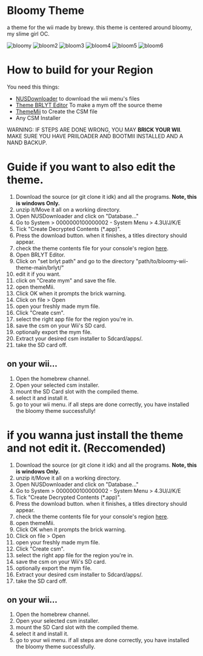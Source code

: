 # Bloomy Theme

a theme for the wii made by brewy.
this theme is centered around bloomy, my slime girl OC.



![bloomy](https://media.discordapp.net/attachments/1275884332518736046/1317802523142258760/image.png?ex=676002bd&is=675eb13d&hm=a37c5c6d64e22fbaa23696aabdf599317709e21c384d1c96afbe6804554fb5fa&=&format=webp&quality=lossless&width=587&height=468)
![bloom2](https://media.discordapp.net/attachments/1275884332518736046/1317802558487789568/image.png?ex=676002c5&is=675eb145&hm=1a21f9a4d70653bfce7b804bc68fbbc0c39f42aeb8eeb4bee34c2687b21b81c9&=&format=webp&quality=lossless&width=587&height=468)
![bloom3](https://media.discordapp.net/attachments/1275884332518736046/1317802604914540654/image.png?ex=676002d0&is=675eb150&hm=c65c10949aeaed913feea393cbf668660b345d0bd714cb3ed346fecf157864d8&=&format=webp&quality=lossless&width=438&height=350)
![bloom4](https://media.discordapp.net/attachments/1275884332518736046/1317822790266650634/image.png?ex=6760159d&is=675ec41d&hm=45f1f9a7d22cf9d71c12c02c30a91a87af07159238bca16e94740a5a69049b8b&=&format=webp&quality=lossless&width=587&height=468)
![bloom5](https://media.discordapp.net/attachments/1275884332518736046/1317822928938864741/image.png?ex=676015be&is=675ec43e&hm=7c9cbc0ccbe43fc65f270f929f685bbabbb7011c2d47110b9e8f902d2093cf3a&=&format=webp&quality=lossless&width=587&height=468)
![bloom6](https://media.discordapp.net/attachments/1275884332518736046/1317822928938864741/image.png?ex=676015be&is=675ec43e&hm=7c9cbc0ccbe43fc65f270f929f685bbabbb7011c2d47110b9e8f902d2093cf3a&=&format=webp&quality=lossless&width=587&height=468)



# How to build for your Region

You need this things:
- [NUSDownloader](https://github.com/WiiDatabase/nusdownloader) to download the wii menu's files
- [Theme BRLYT Editor](https://www.dropbox.com/s/9oiord3mnnh26xt/Theme%20Brlyt%20Editor.exe?dl=1) To make a mym off the source theme
- [ThemeMii](https://wii.guide/assets/files/New_ThemeMii_MOD.zip) to Create the CSM file
- Any CSM Installer

WARNING: IF STEPS ARE DONE WRONG, YOU MAY **BRICK YOUR WII**. MAKE SURE YOU HAVE PRIILOADER AND BOOTMII INSTALLED AND A NAND BACKUP.

# Guide if you want to also edit the theme.

1. Download the source (or git clone it idk) and all the programs. **Note, this is windows Only.**
2. unzip it/Move it all on a working directory.
3. Open NUSDownloader and click on "Database..."
4. Go to System > 0000000100000002 - System Menu > 4.3U/J/K/E
5. Tick "Create Decrypted Contents (*.app)".
6. Press the download button. when it finishes, a titles directory should appear.
7. check the theme contents file for your console's region [here](https://sites.google.com/site/completesg/system-hacks/Mymenuify).
8. Open BRLYT Editor.
9.  Click on "set brlyt path" and go to the directory "path/to/bloomy-wii-theme-main/brlyt/"
10.  edit it if you want.
11.  click on "Create mym" and save the file.
12.  open themeMii.
13.  Click OK when it prompts the brick warning.
14.  Click on file > Open
15.  open your freshly made mym file.
16.  Click "Create csm".
17.  select the right app file for the region you're in.
18.  save the csm on your Wii's SD card.
19.  optionally export the mym file.
20.  Extract your desired csm installer to Sdcard/apps/.
21. take the SD card off.

## on your wii...
1. Open the homebrew channel.
2. Open your selected csm installer.
3. mount the SD Card slot with the compiled theme.
4. select it and install it.
5. go to your wii menu.
if all steps are done correctly, you have installed the bloomy theme successfully!

# if you wanna just install the theme and not edit it. (Reccomended)



1. Download the source (or git clone it idk) and all the programs. **Note, this is windows Only.**
2. unzip it/Move it all on a working directory.
3. Open NUSDownloader and click on "Database..."
4. Go to System > 0000000100000002 - System Menu > 4.3U/J/K/E
5. Tick "Create Decrypted Contents (*.app)".
6. Press the download button. when it finishes, a titles directory should appear.
7. check the theme contents file for your console's region [here](https://sites.google.com/site/completesg/system-hacks/Mymenuify).
8.  open themeMii.
9.  Click OK when it prompts the brick warning.
10.  Click on file > Open
11.  open your freshly made mym file.
12.  Click "Create csm".
13.  select the right app file for the region you're in.
14.  save the csm on your Wii's SD card.
15.  optionally export the mym file.
16.  Extract your desired csm installer to Sdcard/apps/.
17. take the SD card off.

## on your wii...
1. Open the homebrew channel.
2. Open your selected csm installer.
3. mount the SD Card slot with the compiled theme.
4. select it and install it.
5. go to your wii menu.
if all steps are done correctly, you have installed the bloomy theme successfully.
